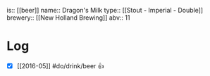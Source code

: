 is:: [[beer]]
name:: Dragon's Milk
type:: [[Stout - Imperial - Double]]
brewery:: [[New Holland Brewing]]
abv:: 11

# Log
- [x] [[2016-05]] #do/drink/beer 👍
